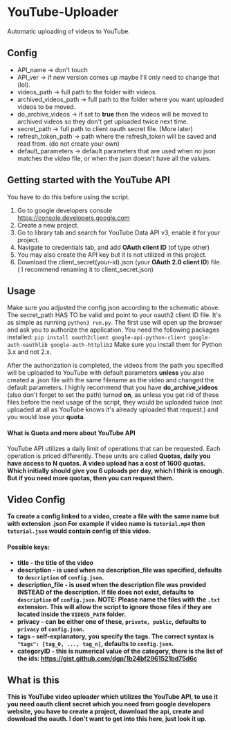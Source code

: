 # YouTube-Uploader
Automatic uploading of videos to YouTube.


## Config
- API_name -> don't touch
- API_ver -> if new version comes up maybe I'll only need to change that (lol).
- videos_path -> full path to the folder with videos.
- archived_videos_path -> full path to the folder where you want uploaded videos to be moved.
- do_archive_videos -> if set to <b>true</b> then the videos will be moved to archived videos so they don't get uploaded twice next time.
- secret_path -> full path to client oauth secret file. (More later)
- refresh_token_path -> path where the refresh_token will be saved and read from. (do not create your own)
- default_parameters -> default parameters that are used when no json matches the video file, or when the json doesn't have all the values.

## Getting started with the YouTube API
You have to do this before using the script.
1) Go to google developers console https://console.developers.google.com
2) Create a new project.
3) Go to library tab and search for YouTube Data API v3, enable it for your project.
4) Navigate to credentials tab, and add <b>OAuth client ID</b> (of type other)
5) You may also create the API key but it is not utilized in this project.
6) Download the client_secret(your-id).json (your <b>OAuth 2.0 client ID</b>) file. ( I recommend renaming it to client_secret.json)

## Usage
Make sure you adjusted the config.json according to the schematic above. The secret_path HAS TO be valid and point to your oauth2 client ID file.
It's as simple as running `python3 run.py`. The first use will open up the browser and ask you to authorize the application.
You need the following packages installed:
`pip install oauth2client google-api-python-client google-auth-oauthlib google-auth-httplib2`
Make sure you install them for Python 3.x and not 2.x.

After the authorization is completed, the videos from the path you specified will be uploaded to YouTube with default parameters <b>unless</b> you also created a .json file with the same filename as the video and changed the default parameters.
I highly recommend that you have <b>do_archive_videos</b> (also don't forget to set the path) turned <b>on</b>, as unless you get rid of these files before the next usage of the script, they would be uploaded twice (not uploaded at all as YouTube knows it's already uploaded that request.) and you would lose your <b>quota</b>.
  
#### What is Quota and more about YouTube API
YouTube API utilizes a daily limit of operations that can be requested. Each operation is priced differently. These units are called <b>Quotas<b/>, daily you have access to <b>N<b/> quotas. A video upload has a cost of 1600 quotas. Which initially should give you 6 uploads per day, which I think is enough. But if you need more quotas, then you can request them.

## Video Config
To create a config linked to a video, create a file with the same name but with extension .json
For example if video name is `tutorial.mp4` then `tutorial.json` would contain config of this video.

#### Possible keys:
- title - the title of the video
- description - is used when no description_file was specified, defaults to `description` of `config.json`.
- description_file - is used when the description file was provided <b>INSTEAD</b> of the description. If file does not exist, defaults to `description` of `config.json`. NOTE: Please name the files with the `.txt` extension. This will allow the script to ignore those files if they are located inside the `VIDEOS_PATH` folder.
- privacy - can be either one of these, `private, public`, defaults to `privacy` of `config.json`.
- tags - self-explanatory, you specify the tags. The correct syntax is `"tags": [tag_0, ..., tag_n]`, defaults to `config.json`.
- categoryID - this is numerical value of the category, there is the list of the ids: https://gist.github.com/dgp/1b24bf2961521bd75d6c

## What is this
This is YouTube video uploader which utilizes the YouTube API, to use it you need oauth client secret which you need from google developers website, you have to create a project, download the api, create and download the oauth. I don't want to get into this here, just look it up.
